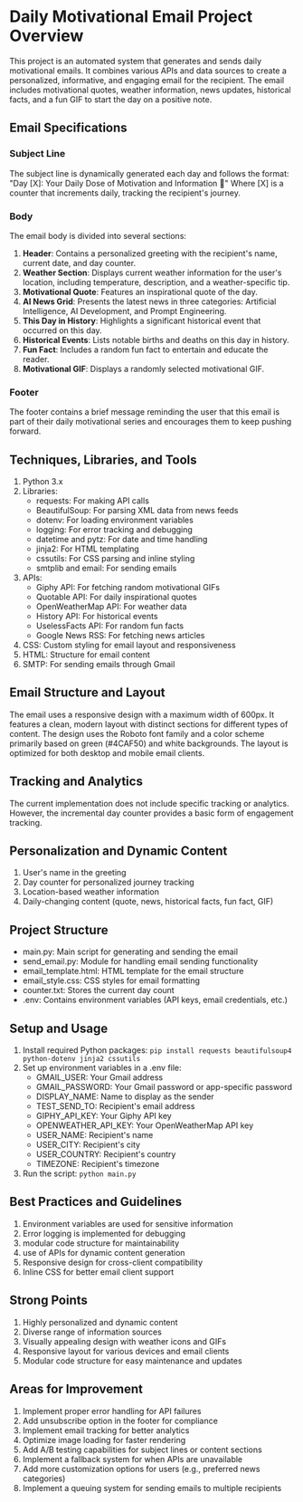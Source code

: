 # Daily Motivational Email Project Overview
 This project is an automated system that generates and sends daily motivational emails. It combines various APIs and data sources to create a personalized, informative, and engaging email for the recipient. The email includes motivational quotes, weather information, news updates, historical facts, and a fun GIF to start the day on a positive note.

Email Specifications
--------------------

### Subject Line

The subject line is dynamically generated each day and follows the format: "Day [X]: Your Daily Dose of Motivation and Information 🌟" Where [X] is a counter that increments daily, tracking the recipient's journey.

### Body

The email body is divided into several sections:

1.  **Header**: Contains a personalized greeting with the recipient's name, current date, and day counter.
2.  **Weather Section**: Displays current weather information for the user's location, including temperature, description, and a weather-specific tip.
3.  **Motivational Quote**: Features an inspirational quote of the day.
4.  **AI News Grid**: Presents the latest news in three categories: Artificial Intelligence, AI Development, and Prompt Engineering.
5.  **This Day in History**: Highlights a significant historical event that occurred on this day.
6.  **Historical Events**: Lists notable births and deaths on this day in history.
7.  **Fun Fact**: Includes a random fun fact to entertain and educate the reader.
8.  **Motivational GIF**: Displays a randomly selected motivational GIF.

### Footer

The footer contains a brief message reminding the user that this email is part of their daily motivational series and encourages them to keep pushing forward.

Techniques, Libraries, and Tools
--------------------------------

1.  Python 3.x
2.  Libraries:
    -   requests: For making API calls
    -   BeautifulSoup: For parsing XML data from news feeds
    -   dotenv: For loading environment variables
    -   logging: For error tracking and debugging
    -   datetime and pytz: For date and time handling
    -   jinja2: For HTML templating
    -   cssutils: For CSS parsing and inline styling
    -   smtplib and email: For sending emails
3.  APIs:
    -   Giphy API: For fetching random motivational GIFs
    -   Quotable API: For daily inspirational quotes
    -   OpenWeatherMap API: For weather data
    -   History API: For historical events
    -   UselessFacts API: For random fun facts
    -   Google News RSS: For fetching news articles
4.  CSS: Custom styling for email layout and responsiveness
5.  HTML: Structure for email content
6.  SMTP: For sending emails through Gmail

Email Structure and Layout
--------------------------

The email uses a responsive design with a maximum width of 600px. It features a clean, modern layout with distinct sections for different types of content. The design uses the Roboto font family and a color scheme primarily based on green (#4CAF50) and white backgrounds. The layout is optimized for both desktop and mobile email clients.

Tracking and Analytics
----------------------

The current implementation does not include specific tracking or analytics. However, the incremental day counter provides a basic form of engagement tracking.

Personalization and Dynamic Content
-----------------------------------

1.  User's name in the greeting
2.  Day counter for personalized journey tracking
3.  Location-based weather information
4.  Daily-changing content (quote, news, historical facts, fun fact, GIF)

Project Structure
-----------------

-   main.py: Main script for generating and sending the email
-   send_email.py: Module for handling email sending functionality
-   email_template.html: HTML template for the email structure
-   email_style.css: CSS styles for email formatting
-   counter.txt: Stores the current day count
-   .env: Contains environment variables (API keys, email credentials, etc.)

Setup and Usage
---------------

1.  Install required Python packages: `pip install requests beautifulsoup4 python-dotenv jinja2 cssutils`
2.  Set up environment variables in a .env file:
    -   GMAIL_USER: Your Gmail address
    -   GMAIL_PASSWORD: Your Gmail password or app-specific password
    -   DISPLAY_NAME: Name to display as the sender
    -   TEST_SEND_TO: Recipient's email address
    -   GIPHY_API_KEY: Your Giphy API key
    -   OPENWEATHER_API_KEY: Your OpenWeatherMap API key
    -   USER_NAME: Recipient's name
    -   USER_CITY: Recipient's city
    -   USER_COUNTRY: Recipient's country
    -   TIMEZONE: Recipient's timezone
3.  Run the script: `python main.py`

Best Practices and Guidelines
-----------------------------

1.  Environment variables are used for sensitive information
2.  Error logging is implemented for debugging
3.  modular code structure for maintainability
4.  use of APIs for dynamic content generation
5.  Responsive design for cross-client compatibility
6.  Inline CSS for better email client support

Strong Points
-------------

1.  Highly personalized and dynamic content
2.  Diverse range of information sources
3.  Visually appealing design with weather icons and GIFs
4.  Responsive layout for various devices and email clients
5.  Modular code structure for easy maintenance and updates

Areas for Improvement
---------------------

1.  Implement proper error handling for API failures
2.  Add unsubscribe option in the footer for compliance
3.  Implement email tracking for better analytics
4.  Optimize image loading for faster rendering
5.  Add A/B testing capabilities for subject lines or content sections
6.  Implement a fallback system for when APIs are unavailable
7.  Add more customization options for users (e.g., preferred news categories)
8.  Implement a queuing system for sending emails to multiple recipients </readme>